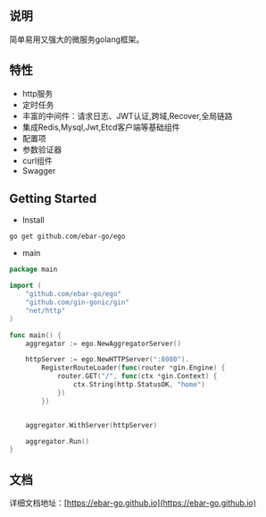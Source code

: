 ## 说明
简单易用又强大的微服务golang框架。

## 特性
- http服务
- 定时任务
- 丰富的中间件：请求日志、JWT认证,跨域,Recover,全局链路
- 集成Redis,Mysql,Jwt,Etcd客户端等基础组件
- 配置项
- 参数验证器
- curl组件
- Swagger

## Getting Started
- Install
```
go get github.com/ebar-go/ego
```

- main
```go
package main

import (
	"github.com/ebar-go/ego"
	"github.com/gin-gonic/gin"
	"net/http"
)

func main() {
	aggregator := ego.NewAggregatorServer()

	httpServer := ego.NewHTTPServer(":8080").
		RegisterRouteLoader(func(router *gin.Engine) {
			router.GET("/", func(ctx *gin.Context) {
				ctx.String(http.StatusOK, "home")
			})
		})


	aggregator.WithServer(httpServer)

	aggregator.Run()
}

```

## 文档
详细文档地址：[https://ebar-go.github.io](https://ebar-go.github.io)

